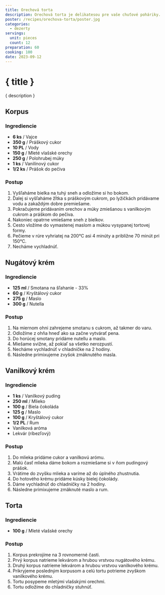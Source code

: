 ```yaml
---
title: Orechová torta
description: Orechová torta je delikatesou pre vaše chuťové poháriky.
poster: /recipes/orechova-torta/poster.jpg
categories:
  - dezerty
servings:
  unit: pieces
  count: 12
preparation: 60
cooking: 100
date: 2023-09-12
---
```


# { title }

{ description }

## Korpus

### Ingrediencie

- **6 ks** / Vajce
- **350 g** / Práškový cukor
- **10 PL** / Vody
- **150 g** / Mleté vlašské orechy
- **250 g** / Polohrubej múky
- **1 ks** / Vanilínový cukor
- **1/2 ks** / Prášok do pečiva

### Postup

1. Vyšľaháme bielka na tuhý sneh a odložíme si ho bokom.
2. Ďalej si vyšľaháme žĺtka s práškovým cukrom, po lyžičkách pridávame vodu a zakaždým dobre premiešame.
3. Pokračujeme pridávaním orechov a múky zmiešanou s vanilkovým cukrom a práškom do pečiva.
4. Nakoniec opatrne vmiešame sneh z bielkov.
5. Cesto vložíme do vymastenej maslom a múkou vysypanej tortovej formy.
6. Pečieme v rúre vyhriatej na 200°C asi 4 minúty a približne 70 minút pri 150°C.
7. Necháme vychladnúť.

## Nugátový krém

### Ingrediencie

- **125 ml** / Smotana na šľahanie - 33%
- **60 g** / Kryštálový cukor
- **275 g** / Maslo
- **300 g** / Nutella

### Postup

1. Na miernom ohni zahrejeme smotanu s cukrom, až takmer do varu.
2. Odložíme z ohňa hneď ako sa začne vytvárať pena.
3. Do horúcej smotany pridáme nutellu a maslo.
4. Miešame svižne, až pokiaľ sa všetko nerozpustí.
5. Necháme vychladnúť v chladničke na 2 hodiny.
6. Následne primixujeme zvyšok zmäknutého masla.

## Vanilkový krém

### Ingrediencie

- **1 ks** / Vanilkový puding
- **250 ml** / Mlieko
- **100 g** / Biela čokoláda
- **125 g** / Maslo
- **100 g** / Kryštálový cukor
- **1/2 PL** / Rum
- Vanilková aróma
- Lekvár (ríbezľový)

### Postup

1. Do mlieka pridáme cukor a vanilkovú arómu.
2. Malú časť mlieka dáme bokom a rozmiešame si v ňom pudingový prášok.
3. Vrátime do zvyšku mlieka a varíme až do úplného zhustnutia.
4. Do hotového krému pridáme kúsky bielej čokolády.
5. Dáme vychladnúť do chladničky na 2 hodiny.
6. Následne primixujeme zmäknuté maslo a rum.

## Torta

### Ingrediencie

- **100 g** / Mleté vlašské orechy

### Postup

1. Korpus prekrojíme na 3 rovnomerné časti.
2. Prvý korpus natrieme lekvárom a hrubou vrstvou nugátového krému.
3. Druhý korpus natrieme lekvárom a hrubou vrstvou vanilkového krému.
4. Prikryjeme posledným korpusom a celú tortu potrieme zvyškom vanilkového krému.
5. Tortu posypeme mletými vlašskými orechmi.
6. Tortu odložíme do chladničky stuhnúť.
